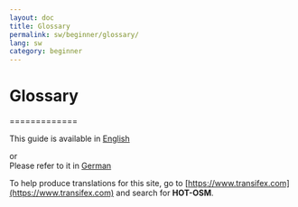 ```yaml
---
layout: doc
title: Glossary
permalink: sw/beginner/glossary/
lang: sw
category: beginner
---
```


# Glossary
=============

This guide is available in [English](http://learnosm.org/en/beginner/glossary/)

or  
Please refer to it in [German](http://learnosm.org/de/beginner/glossary/)

To help produce translations for this site, go to [https://www.transifex.com](https://www.transifex.com) and search for **HOT-OSM**.
